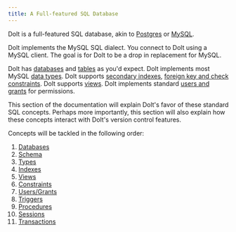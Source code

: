 ```yaml
---
title: A Full-featured SQL Database
---
```


Dolt is a full-featured SQL database, akin to [Postgres](https://www.postgresql.org/) or [MySQL](https://www.mysql.com/).

Dolt implements the MySQL SQL dialect. You connect to Dolt using a MySQL client. The goal is for Dolt to be a drop in replacement for MySQL.

Dolt has [databases](./databases.md) and [tables](./schema.md) as you'd expect. Dolt implements most MySQL [data types](./types.md). Dolt supports [secondary indexes](./indexes.md), [foreign key and check constraints](./constraints.md). Dolt supports [views](./views.md). Dolt implements standard [users and grants](./users-grants.md) for permissions.

This section of the documentation will explain Dolt's favor of these standard SQL concepts. Perhaps more importantly, this section will also explain how these concepts interact with Dolt's version control features.

Concepts will be tackled in the following order:

1. [Databases](concepts/dolt/sql/databases.md)
2. [Schema](concepts/dolt/sql/schema.md)
3. [Types](concepts/dolt/sql/types.md)
4. [Indexes](concepts/dolt/sql/indexes.md)
5. [Views](concepts/dolt/sql/views.md)
6. [Constraints](concepts/dolt/sql/views.md)
7. [Users/Grants](concepts/dolt/sql/users-grants.md)
8. [Triggers](concepts/dolt/sql/triggers.md)
9. [Procedures](concepts/dolt/sql/procedures.md)
10. [Sessions](concepts/dolt/sql/session.md)
11. [Transactions](concepts/dolt/sql/transaction.md)